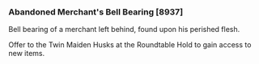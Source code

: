 ### Abandoned Merchant's Bell Bearing [8937]

Bell bearing of a merchant left behind, found upon his perished flesh.

Offer to the Twin Maiden Husks at the Roundtable Hold to gain access to new items.